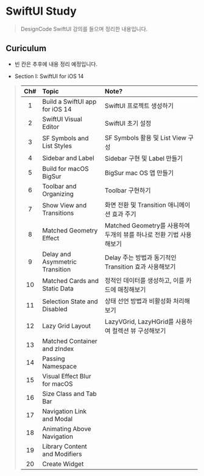 # SwiftUI Study
> DesignCode SwiftUI 강의를 들으며 정리한 내용입니다.

## Curiculum
- 빈 칸은 추후에 내용 정리 예정입니다.

- Section I: SwiftUI for iOS 14
> Ch#|Topic|Note?
> :---:|:---|:---|
> 1| Build a SwiftUI app for iOS 14 | SwiftUI 프로젝트 생성하기
> 2| SwiftUI Visual Editor | SwiftUI 초기 설정
> 3| SF Symbols and List Styles | SF Symbols 활용 및 List View 구성
> 4| Sidebar and Label | Sidebar 구현 및 Label 만들기
> 5| Build for macOS BigSur | BigSur mac OS 앱 만들기
> 6| Toolbar and Organizing | Toolbar 구현하기
> 7| Show View and Transitions | 화면 전환 및 Transition 애니메이션 효과 주기
> 8| Matched Geometry Effect | Matched Geometry를 사용하여 두개의 뷰를 하나로 전환 기법 사용해보기
> 9| Delay and Asymmetric Transition | Delay 주는 방법과 동기적인 Transition 효과 사용해보기
> 10| Matched Cards and Static Data | 정적인 데이터를 생성하고, 이를 카드에 매칭해보기
> 11| Selection State and Disabled | 상태 선언 방법과 비활성화 처리해보기
> 12| Lazy Grid Layout | LazyVGrid, LazyHGrid를 사용하여 컬렉션 뷰 구성해보기
> 13| Matched Container and zIndex | 
> 14| Passing Namespace | 
> 15| Visual Effect Blur for macOS | 
> 16| Size Class and Tab Bar | 
> 17| Navigation Link and Modal | 
> 18| Animating Above Navigation | 
> 19| Library Content and Modifiers | 
> 20| Create Widget | 



